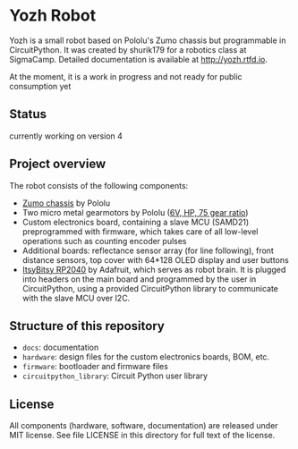 # Yozh Robot
Yozh is a small robot based on Pololu's Zumo chassis but programmable in CircuitPython.
It was created by shurik179 for a robotics class at SigmaCamp.
Detailed documentation is available at http://yozh.rtfd.io.

At the moment, it is a work in progress and not ready for public consumption yet

## Status
currently working on version 4

## Project overview
The robot consists of the following components:
* [Zumo chassis](https://www.pololu.com/product/1418) by Pololu
* Two micro metal gearmotors by Pololu ([6V, HP, 75 gear ratio](https://www.pololu.com/product/2215))
* Custom electronics board, containing a slave MCU (SAMD21) preprogrammed with firmware,
  which takes care of all low-level operations such as counting encoder pulses
* Additional boards: reflectance sensor array (for line following), front
  distance sensors, top cover with 64*128 OLED display and user buttons
* [ItsyBitsy RP2040](https://www.adafruit.com/product/4888) by Adafruit, which
  serves as robot brain. It is plugged  into headers   on the main board and
  programmed by the user in CircuitPython, using a provided CircuitPython
  library to communicate with the slave MCU over I2C.




## Structure of this repository
* `docs`: documentation
* `hardware`: design files for the custom electronics boards, BOM, etc.
* `firmware`: bootloader and firmware files
* `circuitpython_library`: Circuit Python user library

## License
All components (hardware, software, documentation) are released under MIT license.
See file LICENSE in this directory for full text of the license.
